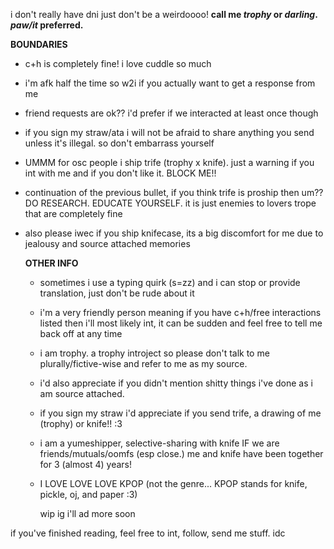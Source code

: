 i don't really have dni just don't be a weirdoooo!
**call me *trophy* or *darling*. *paw/it* preferred.**

  
  **BOUNDARIES**
  - c+h is completely fine! i love cuddle so much
  - i'm afk half the time so w2i if you actually want to get a response from me
  - friend requests are ok?? i'd prefer if we interacted at least once though
  - if you sign my straw/ata i will not be afraid to share anything you send unless it's illegal. so don't embarrass yourself
  - UMMM for osc people i ship trife (trophy x knife). just a warning if you int with me and if you don't like it. BLOCK ME!!
  - continuation of the previous bullet, if you think trife is proship then um?? DO RESEARCH. EDUCATE YOURSELF. it is just enemies to lovers trope that are completely fine
  - also please iwec if you ship knifecase, its a big discomfort for me due to jealousy and source attached memories

    **OTHER INFO**
    - sometimes i use a typing quirk (s=zz) and i can stop or provide translation, just don't be rude about it
    - i'm a very friendly person meaning if you have c+h/free interactions listed then i'll most likely int, it can be sudden and feel free to tell me back off at any time
    - i am trophy. a trophy introject so please don't talk to me plurally/fictive-wise and refer to me as my source.
    - i'd also appreciate if you didn't mention shitty things i've done as i am source attached.
    - if you sign my straw i'd appreciate if you send trife, a drawing of me (trophy) or knife!! :3
    - i am a yumeshipper, selective-sharing with knife IF we are friends/mutuals/oomfs (esp close.) me and knife have been together for 3 (almost 4) years!
    - I LOVE LOVE LOVE KPOP (not the genre... KPOP stands for knife, pickle, oj, and paper :3)

      wip ig i'll ad more soon


if you've finished reading, feel free to int, follow, send me stuff. idc
